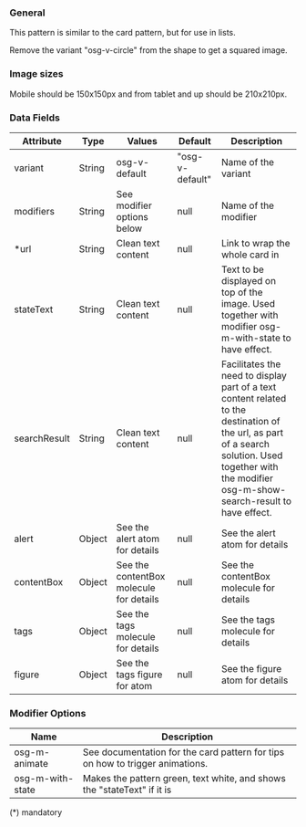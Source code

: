 ### General
This pattern is similar to the card pattern, but for use in lists.

Remove the variant "osg-v-circle" from the shape to get a squared image.

### Image sizes
Mobile should be 150x150px and from tablet and up should be 210x210px.

### Data Fields
| Attribute | Type | Values | Default | Description |
|---|---|---|---|---|
| variant | String | osg-v-default | "osg-v-default" | Name of the variant |
| modifiers | String | See modifier options below | null | Name of the modifier |
| *url | String | Clean text content | null | Link to wrap the whole card in |
| stateText | String | Clean text content | null | Text to be displayed on top of the image. Used together with modifier osg-m-with-state to have effect. |
| searchResult | String | Clean text content | null | Facilitates the need to display part of a text content related to the destination of the url, as part of a search solution. Used together with the modifier osg-m-show-search-result to have effect. |
| alert | Object | See the alert atom for details | null | See the alert atom for details |
| contentBox | Object | See the contentBox molecule for details | null | See the contentBox molecule for details |
| tags | Object | See the tags molecule for details | null | See the tags molecule for details |
| figure | Object | See the tags figure for atom | null | See the figure atom for details |


### Modifier Options
| Name | Description |
|------|-------------|
| osg-m-animate | See documentation for the card pattern for tips on how to trigger animations. |
| osg-m-with-state | Makes the pattern green, text white, and shows the "stateText" if it is |

(*) mandatory
